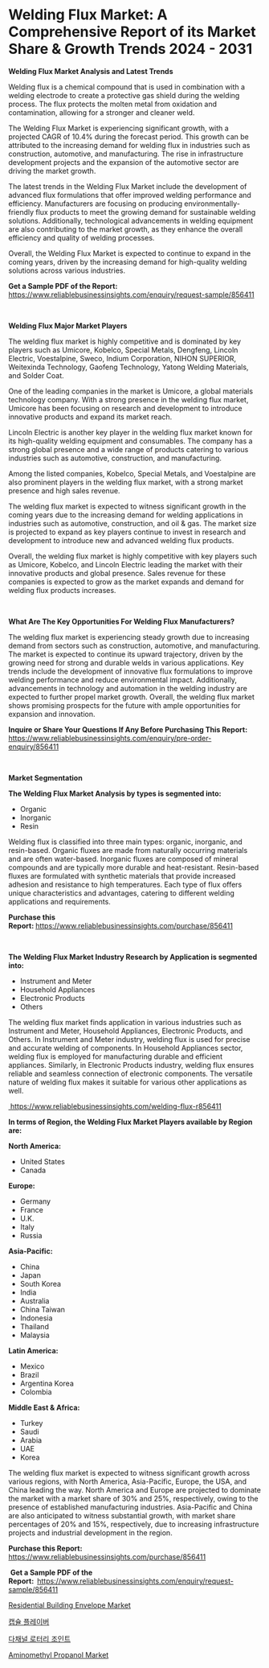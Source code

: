 <p><h1>Welding Flux Market: A Comprehensive Report of its Market Share & Growth Trends 2024 - 2031</h1></p><p><strong>Welding Flux Market Analysis and Latest Trends</strong></p>
<p><p>Welding flux is a chemical compound that is used in combination with a welding electrode to create a protective gas shield during the welding process. The flux protects the molten metal from oxidation and contamination, allowing for a stronger and cleaner weld.</p><p>The Welding Flux Market is experiencing significant growth, with a projected CAGR of 10.4% during the forecast period. This growth can be attributed to the increasing demand for welding flux in industries such as construction, automotive, and manufacturing. The rise in infrastructure development projects and the expansion of the automotive sector are driving the market growth.</p><p>The latest trends in the Welding Flux Market include the development of advanced flux formulations that offer improved welding performance and efficiency. Manufacturers are focusing on producing environmentally-friendly flux products to meet the growing demand for sustainable welding solutions. Additionally, technological advancements in welding equipment are also contributing to the market growth, as they enhance the overall efficiency and quality of welding processes.</p><p>Overall, the Welding Flux Market is expected to continue to expand in the coming years, driven by the increasing demand for high-quality welding solutions across various industries.</p></p>
<p><strong>Get a Sample PDF of the Report:&nbsp;</strong> <a href="https://www.reliablebusinessinsights.com/enquiry/request-sample/856411">https://www.reliablebusinessinsights.com/enquiry/request-sample/856411</a></p>
<p>&nbsp;</p>
<p><strong>Welding Flux Major Market Players</strong></p>
<p><p>The welding flux market is highly competitive and is dominated by key players such as Umicore, Kobelco, Special Metals, Dengfeng, Lincoln Electric, Voestalpine, Sweco, Indium Corporation, NIHON SUPERIOR, Weitexinda Technology, Gaofeng Technology, Yatong Welding Materials, and Solder Coat. </p><p>One of the leading companies in the market is Umicore, a global materials technology company. With a strong presence in the welding flux market, Umicore has been focusing on research and development to introduce innovative products and expand its market reach. </p><p>Lincoln Electric is another key player in the welding flux market known for its high-quality welding equipment and consumables. The company has a strong global presence and a wide range of products catering to various industries such as automotive, construction, and manufacturing.</p><p>Among the listed companies, Kobelco, Special Metals, and Voestalpine are also prominent players in the welding flux market, with a strong market presence and high sales revenue. </p><p>The welding flux market is expected to witness significant growth in the coming years due to the increasing demand for welding applications in industries such as automotive, construction, and oil & gas. The market size is projected to expand as key players continue to invest in research and development to introduce new and advanced welding flux products.</p><p>Overall, the welding flux market is highly competitive with key players such as Umicore, Kobelco, and Lincoln Electric leading the market with their innovative products and global presence. Sales revenue for these companies is expected to grow as the market expands and demand for welding flux products increases.</p></p>
<p>&nbsp;</p>
<p><strong>What Are The Key Opportunities For Welding Flux Manufacturers?</strong></p>
<p><p>The welding flux market is experiencing steady growth due to increasing demand from sectors such as construction, automotive, and manufacturing. The market is expected to continue its upward trajectory, driven by the growing need for strong and durable welds in various applications. Key trends include the development of innovative flux formulations to improve welding performance and reduce environmental impact. Additionally, advancements in technology and automation in the welding industry are expected to further propel market growth. Overall, the welding flux market shows promising prospects for the future with ample opportunities for expansion and innovation.</p></p>
<p><strong>Inquire or Share Your Questions If Any Before Purchasing This Report:</strong> <a href="https://www.reliablebusinessinsights.com/enquiry/pre-order-enquiry/856411">https://www.reliablebusinessinsights.com/enquiry/pre-order-enquiry/856411</a></p>
<p>&nbsp;</p>
<p><strong>Market Segmentation</strong></p>
<p><strong>The Welding Flux Market Analysis by types is segmented into:</strong></p>
<p><ul><li>Organic</li><li>Inorganic</li><li>Resin</li></ul></p>
<p><p>Welding flux is classified into three main types: organic, inorganic, and resin-based. Organic fluxes are made from naturally occurring materials and are often water-based. Inorganic fluxes are composed of mineral compounds and are typically more durable and heat-resistant. Resin-based fluxes are formulated with synthetic materials that provide increased adhesion and resistance to high temperatures. Each type of flux offers unique characteristics and advantages, catering to different welding applications and requirements.</p></p>
<p><strong>Purchase this Report:&nbsp;</strong><a href="https://www.reliablebusinessinsights.com/purchase/856411">https://www.reliablebusinessinsights.com/purchase/856411</a></p>
<p>&nbsp;</p>
<p><strong>The Welding Flux Market Industry Research by Application is segmented into:</strong></p>
<p><ul><li>Instrument and Meter</li><li>Household Appliances</li><li>Electronic Products</li><li>Others</li></ul></p>
<p><p>The welding flux market finds application in various industries such as Instrument and Meter, Household Appliances, Electronic Products, and Others. In Instrument and Meter industry, welding flux is used for precise and accurate welding of components. In Household Appliances sector, welding flux is employed for manufacturing durable and efficient appliances. Similarly, in Electronic Products industry, welding flux ensures reliable and seamless connection of electronic components. The versatile nature of welding flux makes it suitable for various other applications as well.</p></p>
<p><a href="https://www.reliablebusinessinsights.com/welding-flux-r856411">&nbsp;https://www.reliablebusinessinsights.com/welding-flux-r856411</a></p>
<p><strong>In terms of Region, the Welding Flux Market Players available by Region are:</strong></p>
<p>
    <p> <strong> North America: </strong>
        <ul>
            <li>United States</li>
            <li>Canada</li>
        </ul>
        </p> 
    <p> <strong> Europe: </strong>
        <ul>
            <li>Germany</li>
            <li>France</li>
            <li>U.K.</li>
            <li>Italy</li>
            <li>Russia</li>
        </ul>
        </p> 
    <p> <strong> Asia-Pacific: </strong>
        <ul>
            <li>China</li>
            <li>Japan</li>
            <li>South Korea</li>
            <li>India</li>
            <li>Australia</li>
            <li>China Taiwan</li>
            <li>Indonesia</li>
            <li>Thailand</li>
            <li>Malaysia</li>
        </ul>
        </p> 
    <p> <strong> Latin America: </strong>
        <ul>
            <li>Mexico</li>
            <li>Brazil</li>
            <li>Argentina Korea</li>
            <li>Colombia</li>
        </ul>
        </p> 
    <p> <strong> Middle East & Africa: </strong>
        <ul>
            <li>Turkey</li>
            <li>Saudi</li>
            <li>Arabia</li>
            <li>UAE</li>
            <li>Korea</li>
        </ul>
    </p>
    </p>
<p><p>The welding flux market is expected to witness significant growth across various regions, with North America, Asia-Pacific, Europe, the USA, and China leading the way. North America and Europe are projected to dominate the market with a market share of 30% and 25%, respectively, owing to the presence of established manufacturing industries. Asia-Pacific and China are also anticipated to witness substantial growth, with market share percentages of 20% and 15%, respectively, due to increasing infrastructure projects and industrial development in the region.</p></p>
<p><strong>Purchase this Report: </strong><a href="https://www.reliablebusinessinsights.com/purchase/856411">https://www.reliablebusinessinsights.com/purchase/856411</a></p>
<p>&nbsp;<strong>Get a Sample PDF of the Report:&nbsp;&nbsp;</strong><a href="https://www.reliablebusinessinsights.com/enquiry/request-sample/856411">https://www.reliablebusinessinsights.com/enquiry/request-sample/856411</a></p>
<p><strong></strong></p>
<p><p><a href="https://github.com/qdaxyrhp12/Market-Research-Report-List-1/blob/main/residential-building-envelope-market.md">Residential Building Envelope Market</a></p><p><a href="https://github.com/PercyHagernes9778/Market-Research-Report-List-2/blob/main/8896749118304.md">캡슐 플레이버</a></p><p><a href="https://github.com/rsg307664904/Market-Research-Report-List-2/blob/main/8119980118303.md">다채널 로터리 조인트</a></p><p><a href="https://github.com/anwarsahrul281/Market-Research-Report-List-1/blob/main/aminomethyl-propanol-market.md">Aminomethyl Propanol Market</a></p></p>